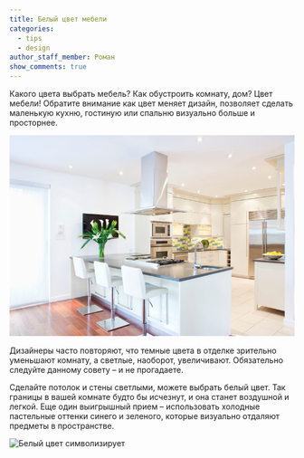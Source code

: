```yaml
---
title: Белый цвет мебели
categories:
  - tips
  - design
author_staff_member: Роман
show_comments: true
---
```

Какого цвета выбрать мебель? Как обустроить комнату, дом? Цвет мебели! Обратите внимание как цвет меняет дизайн, позволяет сделать маленькую кухню, гостиную или спальню визуально больше и просторнее.

![Гармоничная белая мебель](/images/clients/belii-cvet-mebeli.jpg)

Дизайнеры часто повторяют, что темные цвета в отделке зрительно уменьшают комнату, а светлые, наоборот, увеличивают. Обязательно следуйте данному совету – и не прогадаете.

Сделайте потолок и стены светлыми, можете выбрать белый цвет. Так границы в вашей комнате будто бы исчезнут, и она станет воздушной и легкой. Еще один выигрышный прием – использовать холодные пастельные оттенки синего и зеленого, которые визуально отдаляют предметы в пространстве.

![Белый цвет символизирует](https://scontent-arn2-1.cdninstagram.com/vp/16f34cc4559fe1044187ef1290f3831f/5B06A8D4/t51.2885-15/e35/26868975_1518192518229281_4628619614186635264_n.jpg)